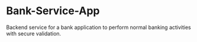 # Bank-Service-App
Backend service for a bank application to perform normal banking activities with secure validation. 
